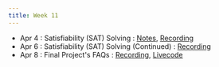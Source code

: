 ```yaml
---
title: Week 11
---
```


- Apr 4 : Satisfiability (SAT) Solving : [Notes](https://hackmd.io/@lfs/rkml6OvXc), [Recording](https://brown.hosted.panopto.com/Panopto/Pages/Viewer.aspx?id=f672487e-7591-4c4b-a737-ae2900f64698)
- Apr 6 : Satisfiability (SAT) Solving (Continued) : [Recording](https://brown.hosted.panopto.com/Panopto/Pages/Viewer.aspx?id=3c9d1bfc-ad8d-4fb4-9060-ae2900f646b3)
- Apr 8 : Final Project's FAQs  : [Recording](https://brown.hosted.panopto.com/Panopto/Pages/Viewer.aspx?id=6f9d8004-106a-41ae-b37f-ae2900f646cf), [Livecode](https://drive.google.com/file/d/1BUNP4a_SJexC5PNprqoA44QaeWkkk3eM/view?usp=sharing)
